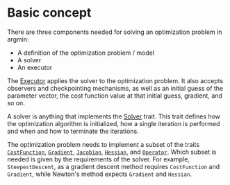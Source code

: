 # Basic concept

There are three components needed for solving an optimization problem in argmin:

* A definition of the optimization problem / model
* A solver
* An executor

The [Executor](https://docs.rs/argmin/latest/argmin/core/struct.Executor.html) applies the solver to the optimization problem.
It also accepts observers and checkpointing mechanisms, as well as an initial guess of the parameter vector, the cost function value at that initial guess, gradient, and so on.

A solver is anything that implements the [Solver](https://docs.rs/argmin/latest/argmin/core/trait.Solver.html) trait. This trait defines how the optimization algorithm is initialized, how a single iteration is performed and when and how to terminate the iterations.

The optimization problem needs to implement a subset of the traits
[`CostFunction`](https://docs.rs/argmin/latest/argmin/core/trait.CostFunction.html),
[`Gradient`](https://docs.rs/argmin/latest/argmin/core/trait.Gradient.html),
[`Jacobian`](https://docs.rs/argmin/latest/argmin/core/trait.Jacobian.html),
[`Hessian`](https://docs.rs/argmin/latest/argmin/core/trait.Hessian.html), and
[`Operator`](https://docs.rs/argmin/latest/argmin/core/trait.Operator.html).
Which subset is needed is given by the requirements of the solver.
For example, `SteepestDescent`, as a gradient descent method requires `CostFunction` and `Gradient`, while Newton's method expects `Gradient` and `Hessian`.

